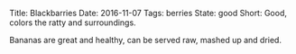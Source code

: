 Title: Blackbarries
Date: 2016-11-07
Tags: berries
State: good
Short: Good, colors the ratty and surroundings.

Bananas are great and healthy, can be served raw, mashed up and dried. 
